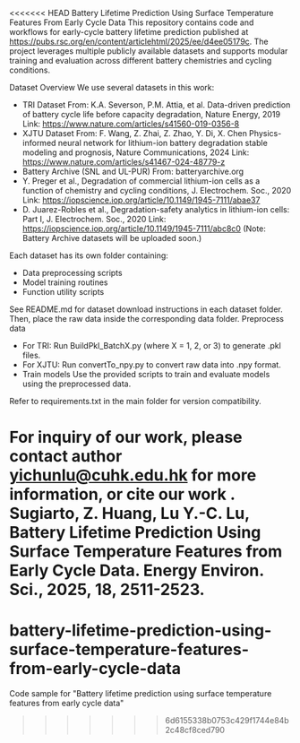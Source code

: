<<<<<<< HEAD
Battery Lifetime Prediction Using Surface Temperature Features From Early Cycle Data
This repository contains code and workflows for early-cycle  battery lifetime prediction published at https://pubs.rsc.org/en/content/articlehtml/2025/ee/d4ee05179c. The project leverages multiple publicly available datasets and supports modular training and evaluation across different battery chemistries and cycling conditions.

Dataset Overview
We use several datasets in this work:
- TRI Dataset
From: K.A. Severson, P.M. Attia, et al.
Data-driven prediction of battery cycle life before capacity degradation, Nature Energy, 2019
Link: https://www.nature.com/articles/s41560-019-0356-8
- XJTU Dataset
From: F. Wang, Z. Zhai, Z. Zhao, Y. Di, X. Chen
Physics-informed neural network for lithium-ion battery degradation stable modeling and prognosis, Nature Communications, 2024
Link: https://www.nature.com/articles/s41467-024-48779-z
- Battery Archive (SNL and UL-PUR)
From: batteryarchive.org
- Y. Preger et al., Degradation of commercial lithium-ion cells as a function of chemistry and cycling conditions, J. Electrochem. Soc., 2020
Link: https://iopscience.iop.org/article/10.1149/1945-7111/abae37
- D. Juarez-Robles et al., Degradation-safety analytics in lithium-ion cells: Part I, J. Electrochem. Soc., 2020
Link: https://iopscience.iop.org/article/10.1149/1945-7111/abc8c0
(Note: Battery Archive datasets will be uploaded soon.)

Each dataset has its own folder containing:
- Data preprocessing scripts
- Model training routines
- Function utility scripts

See README.md for dataset download instructions in each dataset folder. Then, place the raw data inside the corresponding data folder.
Preprocess data
- For TRI: Run BuildPkl_BatchX.py (where X = 1, 2, or 3) to generate .pkl files.
- For XJTU: Run convertTo_npy.py to convert raw data into .npy format.
- Train models
Use the provided scripts to train and evaluate models using the preprocessed data.

Refer to requirements.txt in the main folder for version compatibility.

For inquiry of our work, please contact author yichunlu@cuhk.edu.hk for more information, or cite our work . Sugiarto, Z. Huang, Lu Y.-C. Lu, Battery Lifetime Prediction Using Surface Temperature Features from Early Cycle Data. Energy Environ. Sci., 2025, 18, 2511-2523.
=======
# battery-lifetime-prediction-using-surface-temperature-features-from-early-cycle-data
Code sample for "Battery lifetime prediction using surface temperature features from early cycle data"
>>>>>>> 6d6155338b0753c429f1744e84b2c48cf8ced790
